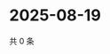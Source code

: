 # 2025-08-19

共 0 条

<!-- BEGIN ZHIHUQUESTIONS -->
<!-- 最后更新时间 Tue Aug 19 2025 14:17:29 GMT+0800 (China Standard Time) -->

<!-- END ZHIHUQUESTIONS -->
